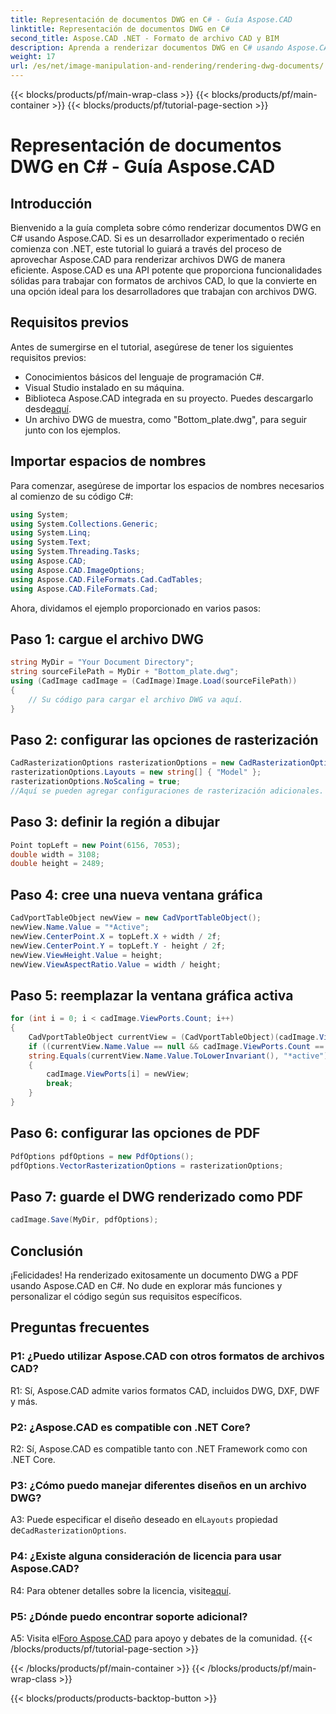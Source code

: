 ```yaml
---
title: Representación de documentos DWG en C# - Guía Aspose.CAD
linktitle: Representación de documentos DWG en C#
second_title: Aspose.CAD .NET - Formato de archivo CAD y BIM
description: Aprenda a renderizar documentos DWG en C# usando Aspose.CAD. Esta guía paso a paso cubre la importación, configuración y guardado con ejemplos de código.
weight: 17
url: /es/net/image-manipulation-and-rendering/rendering-dwg-documents/
---
```


{{< blocks/products/pf/main-wrap-class >}}
{{< blocks/products/pf/main-container >}}
{{< blocks/products/pf/tutorial-page-section >}}

# Representación de documentos DWG en C# - Guía Aspose.CAD

## Introducción

Bienvenido a la guía completa sobre cómo renderizar documentos DWG en C# usando Aspose.CAD. Si es un desarrollador experimentado o recién comienza con .NET, este tutorial lo guiará a través del proceso de aprovechar Aspose.CAD para renderizar archivos DWG de manera eficiente. Aspose.CAD es una API potente que proporciona funcionalidades sólidas para trabajar con formatos de archivos CAD, lo que la convierte en una opción ideal para los desarrolladores que trabajan con archivos DWG.

## Requisitos previos

Antes de sumergirse en el tutorial, asegúrese de tener los siguientes requisitos previos:

- Conocimientos básicos del lenguaje de programación C#.
- Visual Studio instalado en su máquina.
-  Biblioteca Aspose.CAD integrada en su proyecto. Puedes descargarlo desde[aquí](https://releases.aspose.com/cad/net/).
- Un archivo DWG de muestra, como "Bottom_plate.dwg", para seguir junto con los ejemplos.

## Importar espacios de nombres

Para comenzar, asegúrese de importar los espacios de nombres necesarios al comienzo de su código C#:

```csharp
using System;
using System.Collections.Generic;
using System.Linq;
using System.Text;
using System.Threading.Tasks;
using Aspose.CAD;
using Aspose.CAD.ImageOptions;
using Aspose.CAD.FileFormats.Cad.CadTables;
using Aspose.CAD.FileFormats.Cad;
```

Ahora, dividamos el ejemplo proporcionado en varios pasos:

## Paso 1: cargue el archivo DWG

```csharp
string MyDir = "Your Document Directory";
string sourceFilePath = MyDir + "Bottom_plate.dwg";
using (CadImage cadImage = (CadImage)Image.Load(sourceFilePath))
{
    // Su código para cargar el archivo DWG va aquí.
}
```

## Paso 2: configurar las opciones de rasterización

```csharp
CadRasterizationOptions rasterizationOptions = new CadRasterizationOptions();
rasterizationOptions.Layouts = new string[] { "Model" };
rasterizationOptions.NoScaling = true;
//Aquí se pueden agregar configuraciones de rasterización adicionales.
```

## Paso 3: definir la región a dibujar

```csharp
Point topLeft = new Point(6156, 7053);
double width = 3108;
double height = 2489;
```

## Paso 4: cree una nueva ventana gráfica

```csharp
CadVportTableObject newView = new CadVportTableObject();
newView.Name.Value = "*Active";
newView.CenterPoint.X = topLeft.X + width / 2f;
newView.CenterPoint.Y = topLeft.Y - height / 2f;
newView.ViewHeight.Value = height;
newView.ViewAspectRatio.Value = width / height;
```

## Paso 5: reemplazar la ventana gráfica activa

```csharp
for (int i = 0; i < cadImage.ViewPorts.Count; i++)
{
    CadVportTableObject currentView = (CadVportTableObject)(cadImage.ViewPorts[i]);
    if ((currentView.Name.Value == null && cadImage.ViewPorts.Count == 1) ||
    string.Equals(currentView.Name.Value.ToLowerInvariant(), "*active"))
    {
        cadImage.ViewPorts[i] = newView;
        break;
    }
}
```

## Paso 6: configurar las opciones de PDF

```csharp
PdfOptions pdfOptions = new PdfOptions();
pdfOptions.VectorRasterizationOptions = rasterizationOptions;
```

## Paso 7: guarde el DWG renderizado como PDF

```csharp
cadImage.Save(MyDir, pdfOptions);
```

## Conclusión

¡Felicidades! Ha renderizado exitosamente un documento DWG a PDF usando Aspose.CAD en C#. No dude en explorar más funciones y personalizar el código según sus requisitos específicos.

## Preguntas frecuentes

### P1: ¿Puedo utilizar Aspose.CAD con otros formatos de archivos CAD?

R1: Sí, Aspose.CAD admite varios formatos CAD, incluidos DWG, DXF, DWF y más.

### P2: ¿Aspose.CAD es compatible con .NET Core?

R2: Sí, Aspose.CAD es compatible tanto con .NET Framework como con .NET Core.

### P3: ¿Cómo puedo manejar diferentes diseños en un archivo DWG?

 A3: Puede especificar el diseño deseado en el`Layouts` propiedad de`CadRasterizationOptions`.

### P4: ¿Existe alguna consideración de licencia para usar Aspose.CAD?

 R4: Para obtener detalles sobre la licencia, visite[aquí](https://purchase.aspose.com/buy).

### P5: ¿Dónde puedo encontrar soporte adicional?

A5: Visita el[Foro Aspose.CAD](https://forum.aspose.com/c/cad/19) para apoyo y debates de la comunidad.
{{< /blocks/products/pf/tutorial-page-section >}}

{{< /blocks/products/pf/main-container >}}
{{< /blocks/products/pf/main-wrap-class >}}

{{< blocks/products/products-backtop-button >}}
